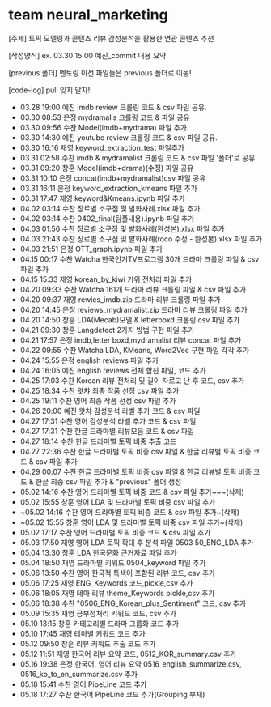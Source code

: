 # team neural_marketing
[주제] 토픽 모델링과 콘텐츠 리뷰 감성분석을 활용한 연관 콘텐츠 추천

[작성양식]
ex. 03.30 15:00 예진_commit 내용 요약

[previous 폴더]
멘토링 이전 파일들은 previous 폴더로 이동!

[code-log] pull 잊지 말자!!
- 03.28 19:00 예진 imdb review 크롤링 코드 & csv 파일 공유.
- 03.30 08:53 은정 mydramalis 크롤링 코드 & 파일 공유
- 03.30 09:56 수찬 Model(imdb+mydrama) 파일 추가.
- 03.30 14:30 예진 youtube review 크롤링 코드 & csv 파일 공유.
- 03.30 16:16 재영 keyword_extraction_test 파일추가
- 03.31 02:58 수찬 imdb & mydramalist 크롤링 코드 & csv 파일 '폴더'로 공유.
- 03.31 09:20 창훈 Model(imdb+drama)(수정) 파일 공유
- 03.31 10:10 은정 concat(imdb+mydramalist)csv 파일 공유
- 03.31 16:11 은정 keyword_extraction_kmeans 파일 추가
- 03.31 17:47 재영 keyword&Kmeans.ipynb 파일 추가
- 04.02 03:14 수찬 장르별 소구점 및 발화사례.xlsx 파일 추가
- 04.02 03:14 수찬 0402_final(팀플내용).ipynb 파일 추가
- 04.03 01:56 수찬 장르별 소구점 및 발화사례(완성본).xlsx 파일 추가
- 04.03 21:43 수찬 장르별 소구점 및 발화사례(roco 수정 - 완성본).xlsx 파일 추가
- 04.03 21:51 은정 OTT_graph.ipynb 파일 추가
- 04.15 00:17 수찬 Watcha 한국인기TV프로그램 30개 드라마 크롤링 파일 & csv 파일 추가
- 04.15 15:33 재영 korean_by_kiwi 키위 전처리 파일 추가
- 04.20 09:33 수찬 Watcha 161개 드라마 리뷰 크롤링 파일 & csv 파일 추가
- 04.20 09:37 재영 rewies_imdb.zip 드라마 리뷰 크롤링 파일 추가
- 04.20 14:45 은정 reviews_mydramalist.zip 드라마 리뷰 크롤링 파일 추가
- 04.20 14:50 창훈 LDA(Mecab)모델 & letterboxd 크롤링 csv 파일 추가
- 04.21 09:30 창훈 Langdetect 2가지 방법 구현 파일 추가
- 04.21 17:57 은정 imdb,letter boxd,mydramalist 리뷰 concat 파일 추가
- 04.22 09:55 수찬 Watcha LDA, KMeans, Word2Vec 구현 파일 각각 추가
- 04.24 15:55 은정 english reviews 파일 추가
- 04.24 16:05 예진 english reviews 전체 합친 파일, 코드 추가
- 04.25 17:03 수찬 Korean 리뷰 전처리 및 길이 자르고 난 후 코드, csv 추가
- 04.25 18:34 수찬 왓챠 최종 작품 선정 csv 파일 추가
- 04.25 19:11 수찬 영어 최종 작품 선정 csv 파일 추가
- 04.26 20:00 예진 왓챠 감성분석 라벨 추가 코드 & csv 파일
- 04.27 17:31 수찬 영어 감성분석 라벨 추가 코드 & csv 파일
- 04.27 17:31 수찬 한글 드라마별 리뷰모음 코드 & csv 파일
- 04.27 18:14 수찬 한글 드라마별 토픽 비중 추출 코드
- 04.27 22:36 수찬 한글 드라마별 토픽 비중 csv 파일 & 한글 리뷰별 토픽 비중 코드 & csv 파일 추가
- 04.29 00:07 수찬 한글 드라마별 토픽 비중 csv 파일 & 한글 리뷰별 토픽 비중 코드 & 한글 최종 csv 파일 추가 & "previous" 폴더 생성
- 05.02 14:16 수찬 영어 드라마별 토픽 비중 코드 & csv 파일 추가~~~(삭제)
- 05.02 15:55 창훈 영어 LDA 및 드라마별 토픽 비중 csv 파일 추가 
- ~05.02 14:16 수찬 영어 드라마별 토픽 비중 코드 & csv 파일 추가~(삭제)
- ~05.02 15:55 창훈 영어 LDA 및 드라마별 토픽 비중 csv 파일 추가~(삭제)
- 05.02 17:17 수찬 영어 드라마별 토픽 비중 코드 & csv 파일 추가
- 05.03 17:50 재영 영어 LDA 토픽 확대 후 분석 파일 0503 50_ENG_LDA 추가
- 05.04 13:30 창훈 LDA 한국문화 근거자료 파일 추가
- 05.04 18:50 재영 드라마별 키워드 0504_keyword 파일 추가
- 05.06 13:50 수찬 영어 한국적 특색이 포함된 리뷰 코드, csv 추가
- 05.06 17:25 재영 ENG_Keywords 코드,pickle,csv 추가
- 05.06 18:05 재영 테마 리뷰 theme_Keywords pickle,csv 추가
- 05.06 18:38 수찬 "0506_ENG_Korean_plus_Sentiment" 코드, csv 추가
- 05.09 15:35 재영 긍부정처리 키워드 코드, csv 추가
- 05.10 13:15 창훈 카테고리별 드라마 그룹화 코드 추가
- 05.10 17:45 재영 테마별 키워드 코드 추가
- 05.12 09:50 창훈 리뷰 키워드 추출 코드 추가
- 05.12 11:51 재영 한국어 리뷰 요약 코드, 0512_KOR_summary.csv 추가
- 05.16 19:38 은정 한국어, 영어 리뷰 요약 0516_english_summarize.csv, 0516_ko_to_en_summarize.csv 추가
- 05.18 15:41 수찬 영어 PipeLine 코드 추가
- 05.18 17:27 수찬 한국어 PipeLine 코드 추가(Grouping 부재)